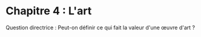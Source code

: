 # Chapitre 4 : L'art

Question directrice : Peut-on définir ce qui fait la valeur d'une œuvre d'art ?